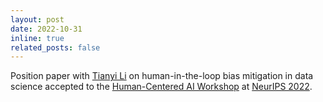 ```yaml
---
layout: post
date: 2022-10-31
inline: true 
related_posts: false
---
```


Position paper with <a href="https://tl-tianyi-li.github.io/">Tianyi Li</a> on human-in-the-loop bias mitigation in data science accepted to the <a href="https://hcai-at-neurips.github.io/site/index.html">Human-Centered AI Workshop</a> at <a href="https://nips.cc/">NeurIPS 2022</a>.